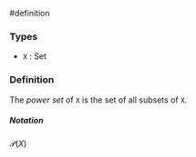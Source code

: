 #definition
### Types
- `X` : Set
### Definition
The *power set* of `X` is the set of all subsets of `X`.
##### Notation
$\mathcal{P}(X)$
